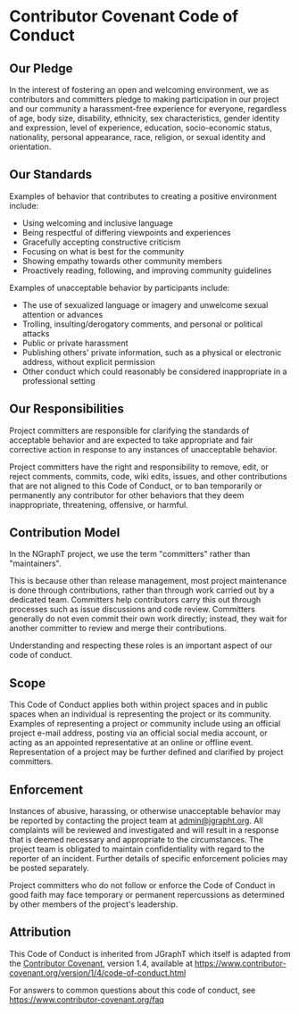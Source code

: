 # Contributor Covenant Code of Conduct

## Our Pledge

In the interest of fostering an open and welcoming environment, we as
contributors and committers pledge to making participation in our project and
our community a harassment-free experience for everyone, regardless of age, body
size, disability, ethnicity, sex characteristics, gender identity and expression,
level of experience, education, socio-economic status, nationality, personal
appearance, race, religion, or sexual identity and orientation.

## Our Standards

Examples of behavior that contributes to creating a positive environment
include:

* Using welcoming and inclusive language
* Being respectful of differing viewpoints and experiences
* Gracefully accepting constructive criticism
* Focusing on what is best for the community
* Showing empathy towards other community members
* Proactively reading, following, and improving community guidelines

Examples of unacceptable behavior by participants include:

* The use of sexualized language or imagery and unwelcome sexual attention or
  advances
* Trolling, insulting/derogatory comments, and personal or political attacks
* Public or private harassment
* Publishing others' private information, such as a physical or electronic
  address, without explicit permission
* Other conduct which could reasonably be considered inappropriate in a
  professional setting

## Our Responsibilities

Project committers are responsible for clarifying the standards of acceptable
behavior and are expected to take appropriate and fair corrective action in
response to any instances of unacceptable behavior.

Project committers have the right and responsibility to remove, edit, or
reject comments, commits, code, wiki edits, issues, and other contributions
that are not aligned to this Code of Conduct, or to ban temporarily or
permanently any contributor for other behaviors that they deem inappropriate,
threatening, offensive, or harmful.

## Contribution Model

In the NGraphT project, we use the term "committers" rather than "maintainers".

This is because other than release management, most project maintenance is done through contributions,
rather than through work carried out by a dedicated team. Committers
help contributors carry this out through processes such as issue discussions
and code review. Committers generally do not even commit their own work directly;
instead, they wait for another committer to review and merge their contributions.

Understanding and respecting these roles is an important aspect of our
code of conduct.

## Scope

This Code of Conduct applies both within project spaces and in public spaces
when an individual is representing the project or its community. Examples of
representing a project or community include using an official project e-mail
address, posting via an official social media account, or acting as an appointed
representative at an online or offline event. Representation of a project may be
further defined and clarified by project committers.

## Enforcement

Instances of abusive, harassing, or otherwise unacceptable behavior may be
reported by contacting the project team at admin@jgrapht.org. All
complaints will be reviewed and investigated and will result in a response that
is deemed necessary and appropriate to the circumstances. The project team is
obligated to maintain confidentiality with regard to the reporter of an incident.
Further details of specific enforcement policies may be posted separately.

Project committers who do not follow or enforce the Code of Conduct in good
faith may face temporary or permanent repercussions as determined by other
members of the project's leadership.

## Attribution

This Code of Conduct is inherited from JGraphT which itself is adapted from the [Contributor Covenant][homepage],
version 1.4, available at https://www.contributor-covenant.org/version/1/4/code-of-conduct.html

[homepage]: https://www.contributor-covenant.org

For answers to common questions about this code of conduct, see
https://www.contributor-covenant.org/faq
